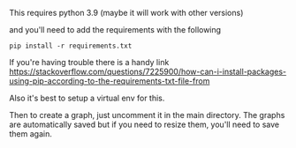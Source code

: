 This requires python 3.9 (maybe it will work with other versions)

and you'll need to add the requirements with the following

```pip install -r requirements.txt```

If you're having trouble there is a handy link https://stackoverflow.com/questions/7225900/how-can-i-install-packages-using-pip-according-to-the-requirements-txt-file-from

Also it's best to setup a virtual env for this. 

Then to create a graph, just uncomment it in the main directory. The graphs are automatically saved but if you need to resize them, you'll need to save them again. 

